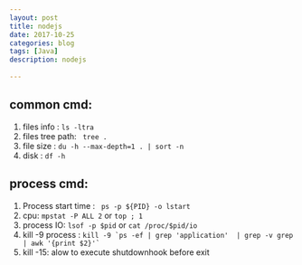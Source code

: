 ```yaml
---  
layout: post  
title: nodejs  
date: 2017-10-25  
categories: blog  
tags: [Java]  
description: nodejs  
  
---  
```


## common cmd:
1. files info : ```ls -ltra```
2. files tree path: ``` tree .```
3. file size : ```du -h --max-depth=1 . | sort -n```
4. disk : ```df -h```


## process cmd:
1. Process start time : ```	ps -p ${PID} -o lstart```
2. cpu: ```mpstat -P ALL 2``` or ```top ; 1```
3. process IO: ```lsof -p $pid``` or ```cat /proc/$pid/io```
4. kill -9 process : ```kill -9 `ps -ef | grep 'application'  | grep -v grep | awk '{print $2}'` ```
5. kill -15: alow to execute shutdownhook before exit
